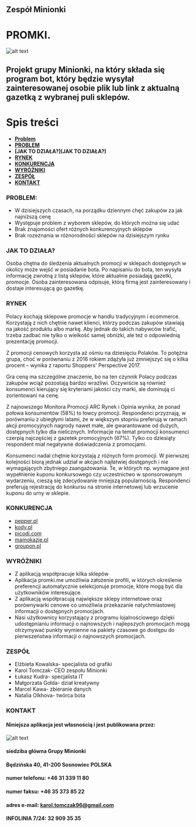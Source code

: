## Zespół Minionki
# PROMKI.
![alt text](https://zapodaj.net/images/6ef723028867f.png)




## Projekt grupy Minionki, na który składa się program bot, który będzie wysyłał zainteresowanej osobie plik lub link z aktualną gazetką z wybranej puli sklepów. 



# Spis treści
* **[Problem](#problem)**
* **[PROBLEM](#PROBLEM)**
* **[JAK TO DZIAŁA?](JAK TO DZIAŁA?)**
* **[RYNEK](#RYNEK)**
* **[KONKURENCJA](KONKURENCJA)**
* **[WYRÓŻNIKI](WYRÓŻNIKI)**
* **[ZESPÓŁ](ZESPÓŁ)**
* **[KONTAKT](KONTAKT)**



### PROBLEM:
* W dzisiejszych czasach, na porządku dziennym chęć zakupów za jak najniższą cenę
* Występuje problem z wyborem sklepów, do których można się udać
* Brak znajomości ofert różnych konkurencyjnych sklepów
* Brak rozeznania w różnorodności sklepów na dzisiejszym rynku





### JAK TO DZIAŁA?
Osoba chętna do śledzenia aktualnych promocji w
sklepach dostępnych w okolicy może wejść w posiadanie
bota. Po napisaniu do bota, ten wysyła informację zwrotną
z listą sklepów, które aktualnie posiadają gazetki,
promocje. Osoba zainteresowana odpisuje, którą firmą jest
zainteresowany i dostaje interesującą go gazetkę.





### RYNEK
Polacy kochają sklepowe promocje w handlu tradycyjnym i ecommerce.
Korzystają z nich chętnie nawet klienci, którzy
podczas zakupów stawiają na jakość produktu albo markę.
Aby jednak do takich nabywców trafić, trzeba zadbać nie
tylko o wielkość samej obniżki, ale też o odpowiednią
prezentację promocji.

Z promocji cenowych korzysta aż ośmiu na dziesięciu
Polaków. To potężna grupa, choć w porównaniu z 2016
rokiem zdążyła już zmniejszyć się o kilka procent – wynika z
raportu Shoppers' Perspective 2017.


Gra ceną ma szczególne znaczenie, bo na ten czynnik Polacy podczas zakupów wciąż pozostają
bardzo wrażliwi. Oczywiście są również konsumenci kierujący się kryteriami jakości czy marki, ale
dominują ci zorientowani na cenę.

Z najnowszego Monitora Promocji ARC Rynek i Opinia wynika, że ponad połowa konsumentów
(58%) to łowcy promocji. Respondenci przyznają, w porównaniu z ubiegłymi latami, że w większym
stopniu preferują w ramach akcji promocyjnych nagrody nawet małe, ale gwarantowane od dużych,
dostępnych tylko dla nielicznych. Informacje na temat promocji konsumenci czerpią najczęściej z
gazetek promocyjnych (67%). Tylko co dziesiąty respondent miał negatywne doświadczenia z
promocjami.

Konsumenci nadal chętnie korzystają z różnych form promocji. W pierwszej kolejności biorą jednak
udział w akcjach najłatwiej dostępnych i nie wymagających zbytniego zaangażowania. Te, w których
np. wymagane jest wypełnienie kuponu konkursowego czy uczestnictwo w sponsorowanym
wydarzeniu, cieszą się zdecydowanie mniejszą popularnością. Respondenci preferują rejestrację do
konkursu na stronie internetowej lub wrzucenie kuponu do urny w sklepie.





### KONKURENCJA
* [pepper.pl](https://www.pepper.pl/)
* [kody.pl](https://www.kody.pl/)
* [picodi.com](https://www.picodi.com/pl/)
* [mamokazje.pl](http://mamokazje.pl/)
* [groupon.pl](https://www.groupon.pl/)



### WYRÓŻNIKI
* Z aplikacją współpracuje kilka sklepów
* Aplikacja promki.me umożliwia założenie profili, w których określenie preferencji automatycznie selekcjonuje promocje, które mogą być dla użytkowników interesujące.
* Z aplikacją współpracują największe sklepy internetowe oraz porównywarki cenowe co umożliwia przekazanie natychmiastowej informacji o dostępnych promocjach.
* Nasi użytkownicy korzystający z programu lojalnościowego dzięki udostępnianiu informacji o najnowszych i najlepszych promocjach mogą otrzymywać punkty wymienne na pakiety czasowe go dostępu do pierwszeństwa informacji o najnowszych promocjach.





### ZESPÓŁ
* Elżbieta Kowalska- specjalista od grafiki
* Karol Tomczak- CEO zespołu Minionki
* Łukasz Kudra- specjalista IT
* Małgorzata Gołda- dział kreatywny
* Marcel Kawa- zbieranie danych
* Natalia Olkhova- twórca bota





### KONTAKT
#### Niniejsza aplikacja jest własnością i jest publikowana przez:



![alt text](https://zapodaj.net/images/6ef723028867f.png)
#### siedziba główna Grupy Minionki
#### Będzińska 40, 41-200 Sosnowiec POLSKA
#### numer telefonu: +46 31 339 11 80
#### numer faksu: +46 35 373 85 22
#### adres e-mail: karol.tomczak96@gmail.com
#### INFOLINIA 7/24: 32 909 35 35
